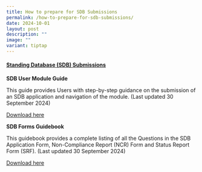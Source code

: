 ```yaml
---
title: How to prepare for SDB Submissions
permalink: /how-to-prepare-for-sdb-submissions/
date: 2024-10-01
layout: post
description: ""
image: ""
variant: tiptap
---
```

<h4><strong><u>Standing Database (SDB) Submissions</u></strong></h4>
<p><strong>SDB User Module Guide</strong>
</p>
<p>This guide provides Users with step-by-step guidance on the submission
of an SDB application and navigation of the module. (Last updated 30 September
2024)</p>
<p><a href="/files/User Guides/SDB/SDB_Module_User_Guide___NHG_Only__Custodian_DTM.pdf" rel="noopener noreferrer nofollow" target="_blank">Download here</a>
</p>
<p><strong>SDB Forms Guidebook</strong>
</p>
<p>This guidebook provides a complete listing of all the Questions in the
SDB Application Form, Non-Compliance Report (NCR) Form and Status Report
Form (SRF). (Last updated 30 September 2024)</p>
<p><a href="/files/User Guides/SDB/SDB_Guidebook____Forms.pdf" rel="noopener noreferrer nofollow" target="_blank">Download here</a>
</p>